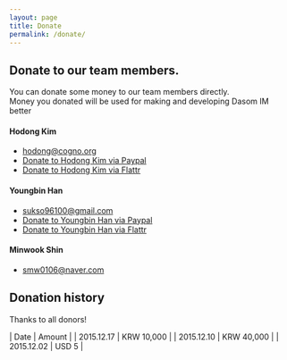 ```yaml
---
layout: page
title: Donate
permalink: /donate/
---
```


## Donate to our team members.
You can donate some money to our team members directly.  
Money you donated will be used for making and developing Dasom IM better

#### Hodong Kim 
 - hodong@cogno.org
 - [Donate to Hodong Kim via Paypal](https://www.paypal.com/cgi-bin/webscr?cmd=_donations&business=hodong%40cogno%2eorg&lc=MR&item_name=Donate%20to%20Hodong%20Kim%2c%20A%20Member%20of%20the%20Dasom%20IM%20Team&no_note=0&currency_code=USD&bn=PP%2dDonationsBF%3abtn_donateCC_LG%2egif%3aNonHostedGuest)
 - [Donate to Hodong Kim via Flattr](https://flattr.com/profile/hodong)

#### Youngbin Han
 - sukso96100@gmail.com
 - [Donate to Youngbin Han via Paypal](https://www.paypal.com/cgi-bin/webscr?cmd=_donations&business=sukso96100%40gmail%2ecom&lc=MR&item_name=Donate%20to%20Youngbin%20Han%2c%20A%20Member%20of%20the%20Dasom%20IM%20Team&no_note=0&currency_code=USD&bn=PP%2dDonationsBF%3abtn_donateCC_LG%2egif%3aNonHostedGuest)
 - [Donate to Youngbin Han via Flattr](https://flattr.com/profile/sukso96100)

#### Minwook Shin
 - smw0106@naver.com
 
## Donation history

Thanks to all donors!

| Date | Amount |
| 2015.12.17 | KRW 10,000 |
| 2015.12.10 | KRW 40,000 |
| 2015.12.02 | USD 5 |
